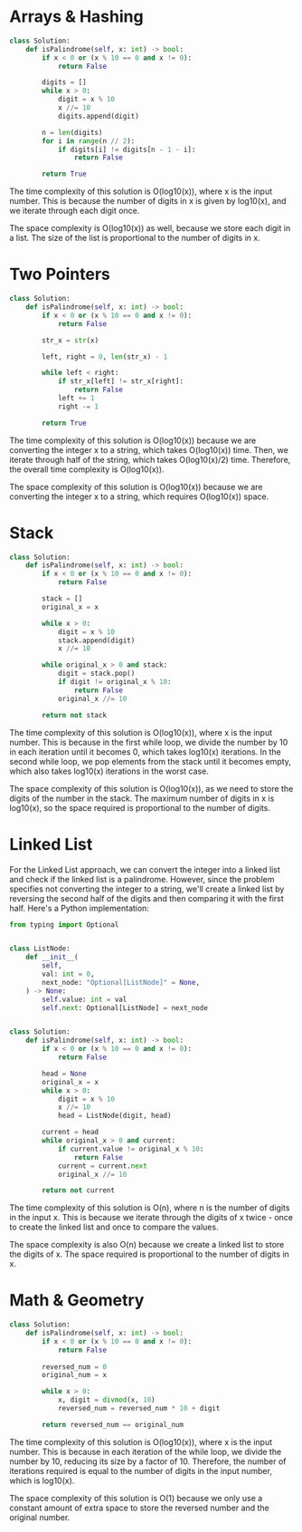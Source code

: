 # Arrays & Hashing

```python
class Solution:
    def isPalindrome(self, x: int) -> bool:
        if x < 0 or (x % 10 == 0 and x != 0):
            return False

        digits = []
        while x > 0:
            digit = x % 10
            x //= 10
            digits.append(digit)

        n = len(digits)
        for i in range(n // 2):
            if digits[i] != digits[n - 1 - i]:
                return False

        return True

```

The time complexity of this solution is O(log10(x)), where x is the input number. This is because the number of digits in x is given by log10(x), and we iterate through each digit once.

The space complexity is O(log10(x)) as well, because we store each digit in a list. The size of the list is proportional to the number of digits in x.

# Two Pointers

```python
class Solution:
    def isPalindrome(self, x: int) -> bool:
        if x < 0 or (x % 10 == 0 and x != 0):
            return False

        str_x = str(x)

        left, right = 0, len(str_x) - 1

        while left < right:
            if str_x[left] != str_x[right]:
                return False
            left += 1
            right -= 1

        return True


```

The time complexity of this solution is O(log10(x)) because we are converting the integer x to a string, which takes O(log10(x)) time. Then, we iterate through half of the string, which takes O(log10(x)/2) time. Therefore, the overall time complexity is O(log10(x)).

The space complexity of this solution is O(log10(x)) because we are converting the integer x to a string, which requires O(log10(x)) space.


# Stack

```python
class Solution:
    def isPalindrome(self, x: int) -> bool:
        if x < 0 or (x % 10 == 0 and x != 0):
            return False

        stack = []
        original_x = x

        while x > 0:
            digit = x % 10
            stack.append(digit)
            x //= 10

        while original_x > 0 and stack:
            digit = stack.pop()
            if digit != original_x % 10:
                return False
            original_x //= 10

        return not stack


```

The time complexity of this solution is O(log10(x)), where x is the input number. This is because in the first while loop, we divide the number by 10 in each iteration until it becomes 0, which takes log10(x) iterations. In the second while loop, we pop elements from the stack until it becomes empty, which also takes log10(x) iterations in the worst case.

The space complexity of this solution is O(log10(x)), as we need to store the digits of the number in the stack. The maximum number of digits in x is log10(x), so the space required is proportional to the number of digits.

# Linked List

For the Linked List approach, we can convert the integer into a linked list and check if the linked list is a palindrome. However, since the problem specifies not converting the integer to a string, we'll create a linked list by reversing the second half of the digits and then comparing it with the first half. Here's a Python implementation:

```python
from typing import Optional


class ListNode:
    def __init__(
        self,
        val: int = 0,
        next_node: "Optional[ListNode]" = None,
    ) -> None:
        self.value: int = val
        self.next: Optional[ListNode] = next_node


class Solution:
    def isPalindrome(self, x: int) -> bool:
        if x < 0 or (x % 10 == 0 and x != 0):
            return False

        head = None
        original_x = x
        while x > 0:
            digit = x % 10
            x //= 10
            head = ListNode(digit, head)

        current = head
        while original_x > 0 and current:
            if current.value != original_x % 10:
                return False
            current = current.next
            original_x //= 10

        return not current


```

The time complexity of this solution is O(n), where n is the number of digits in the input x. This is because we iterate through the digits of x twice - once to create the linked list and once to compare the values.

The space complexity is also O(n) because we create a linked list to store the digits of x. The space required is proportional to the number of digits in x.

# Math & Geometry

```python
class Solution:
    def isPalindrome(self, x: int) -> bool:
        if x < 0 or (x % 10 == 0 and x != 0):
            return False
        
        reversed_num = 0
        original_num = x

        while x > 0:
            x, digit = divmod(x, 10)
            reversed_num = reversed_num * 10 + digit

        return reversed_num == original_num

```

The time complexity of this solution is O(log10(x)), where x is the input number. This is because in each iteration of the while loop, we divide the number by 10, reducing its size by a factor of 10. Therefore, the number of iterations required is equal to the number of digits in the input number, which is log10(x).

The space complexity of this solution is O(1) because we only use a constant amount of extra space to store the reversed number and the original number.
